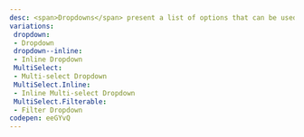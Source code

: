 ```yaml
---
desc: <span>Dropdowns</span> present a list of options that can be used to filter existing content. 
variations:
 dropdown:
 - Dropdown
 dropdown--inline:
 - Inline Dropdown
 MultiSelect:
 - Multi-select Dropdown
 MultiSelect.Inline:
 - Inline Multi-select Dropdown
 MultiSelect.Filterable:
 - Filter Dropdown
codepen: eeGYvQ
---
```

